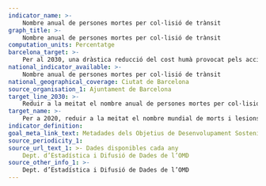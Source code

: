 ```yaml
---
indicator_name: >-
    Nombre anual de persones mortes per col·lisió de trànsit
graph_title: >-
    Nombre anual de persones mortes per col·lisió de trànsit
computation_units: Percentatge
barcelona_target: >-
    Per al 2030, una dràstica reducció del cost humà provocat pels accidents de trànsit 
national_indicator_available: >-
    Nombre anual de persones mortes per col·lisió de trànsit
national_geographical_coverage: Ciutat de Barcelona
source_organisation_1: Ajuntament de Barcelona
target_line_2030: >-
    Reduir a la meitat el nombre anual de persones mortes per col·lisió de trànsit respecte als valors del 2015: Menys de 12
target_name: >-
    Per a 2020, reduir a la meitat el nombre mundial de morts i lesions causats per accidents de trànsit
indicator_definition:
goal_meta_link_text: Metadades dels Objetius de Desenvolupament Sostenible de les Nacions Unides (pdf 894kB)
source_periodicity_1: 
source_url_text_1: >- Dades disponibles cada any
    Dept. d’Estadística i Difusió de Dades de l’OMD  
source_other_info_1: >-
    Dept. d’Estadística i Difusió de Dades de l’OMD 
---
```

